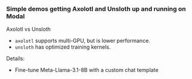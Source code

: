 ### Simple demos getting Axolotl and Unsloth up and running on Modal

Axolotl vs Unsloth
- `axolotl` supports multi-GPU, but is lower performance.
- `unsloth` has optimized training kernels.

Details:
- Fine-tune Meta-Llama-3.1-8B with a custom chat template
